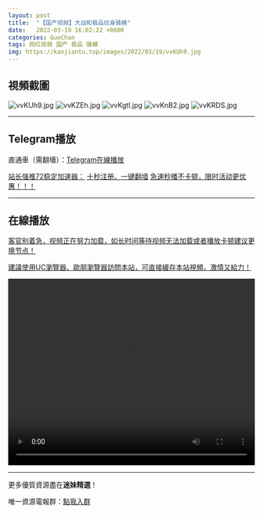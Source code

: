 ```yaml
---
layout: post
title:  "【国产视频】大战和极品纹身骚模"
date:   2022-03-19 16:02:22 +0800
categories: GuoChan
tags: 网红视频 国产 极品 骚模
img: https://kanjiantu.top/images/2022/03/19/vvKUh9.jpg
---
```



## 視頻截圖

![vvKUh9.jpg](https://kanjiantu.top/images/2022/03/19/vvKUh9.jpg)
![vvKZEh.jpg](https://kanjiantu.top/images/2022/03/19/vvKZEh.jpg)
![vvKgtI.jpg](https://kanjiantu.top/images/2022/03/19/vvKgtI.jpg)
![vvKnB2.jpg](https://kanjiantu.top/images/2022/03/19/vvKnB2.jpg)
![vvKRDS.jpg](https://kanjiantu.top/images/2022/03/19/vvKRDS.jpg)

* * *
## Telegram播放

直通車（需翻墻）：[Telegram在線播放](https://t.me/mimeijingxuan/226)

<u>站长强推72稳定加速器：</u> [十秒注册、一键翻墙](https://www.mimei.blog/skip/vpn.html)
<u>急速秒播不卡顿，限时活动更优惠！！！</u>
* * *
## 在線播放
<u>客官别着急，视频正在努力加载，如长时间等待视频无法加载或者播放卡顿建议更换节点！</u>

<u>建議使用UC瀏覽器、歐朋瀏覽器訪問本站，可直接緩存本站視頻，激情又給力！</u>
<center><video src="https://cdn.publer.io/uploads/videos/62456c2ddb2797794f147140/405c6cd620610a6471fb99e927b41786.mp4" width="100%" height="380px" controls="controls"></video></center>

* * *
更多優質資源盡在**迷妹精選**！

唯一資源電報群：[點我入群](https://t.me/mimeijingxuan)


